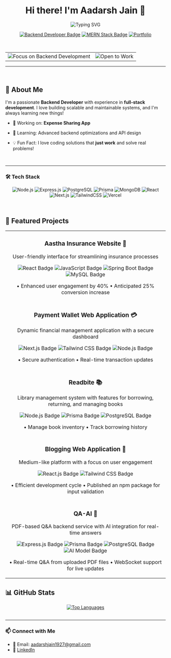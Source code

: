 <h1 align="center"><span id="name-animation">Hi there! I'm Aadarsh Jain 👋</span></h1>
<p align="center">
  <img src="https://readme-typing-svg.demolab.com?font=Fira+Code&size=24&pause=1000&color=32CD32&center=true&vCenter=true&width=500&lines=Backend+Developer;Full+Stack+Enthusiast" alt="Typing SVG" />
</p>

<p align="center">
  <a href="https://linkedin.com/in/aadarsh-j-16a673203/"><img src="https://img.shields.io/badge/Backend_Developer-%23000000.svg?style=for-the-badge&logo=dev.to&logoColor=white" alt="Backend Developer Badge"/></a>
  <a href="#"><img src="https://img.shields.io/badge/MERN_Stack-%2314354C.svg?style=for-the-badge&logo=mongodb&logoColor=white" alt="MERN Stack Badge"/></a>
  <a href="https://personal-portfolio-coral-delta.vercel.app/">
    <img src="https://img.shields.io/badge/Portfolio-000000?style=for-the-badge&logo=vercel&logoColor=white" alt="Portfolio"/>
  </a>
</p>
<br>

<table align="center">
  <tr>
    <td align="center">
      <img src="https://img.shields.io/badge/Focus-Backend_Development-blue?style=for-the-badge&logo=node.js&logoColor=white" alt="Focus on Backend Development"/>
    </td>
    <td align="center">
      <img src="https://img.shields.io/badge/Status-Open_to_Work-success?style=for-the-badge&logo=homebridge&logoColor=white" alt="Open to Work"/>
    </td>
  </tr>
</table>

---

<br>

## 🚀 About Me

I'm a passionate **Backend Developer** with experience in **full-stack development**. I love building scalable and maintainable systems, and I'm always learning new things!

- 🔭 Working on: **Expense Sharing App**
- 🌱 Learning: Advanced backend optimizations and API design
- 💡 Fun Fact: I love coding solutions that **just work** and solve real problems!

  <br>

---

### 🛠 Tech Stack

<p align="center">
  <img src="https://img.shields.io/badge/Node.js-339933?style=for-the-badge&logo=nodedotjs&logoColor=white" alt="Node.js">
  <img src="https://img.shields.io/badge/Express.js-000000?style=for-the-badge&logo=express&logoColor=white" alt="Express.js">
  <img src="https://img.shields.io/badge/PostgreSQL-336791?style=for-the-badge&logo=postgresql&logoColor=white" alt="PostgreSQL">
  <img src="https://img.shields.io/badge/Prisma-2D3748?style=for-the-badge&logo=prisma&logoColor=white" alt="Prisma">
  <img src="https://img.shields.io/badge/MongoDB-47A248?style=for-the-badge&logo=mongodb&logoColor=white" alt="MongoDB">
  <img src="https://img.shields.io/badge/React-20232A?style=for-the-badge&logo=react&logoColor=61DAFB" alt="React">
  <img src="https://img.shields.io/badge/Next.js-000000?style=for-the-badge&logo=nextdotjs&logoColor=white" alt="Next.js">
  <img src="https://img.shields.io/badge/TailwindCSS-38B2AC?style=for-the-badge&logo=tailwind-css&logoColor=white" alt="TailwindCSS">
  <img src="https://img.shields.io/badge/Vercel-000000?style=for-the-badge&logo=vercel&logoColor=white" alt="Vercel">
</p>

<br>

## 🚀 Featured Projects

<div align="center">
  <table>
    <tr>
      <td align="center">
        <h3>
          <a href="https://github.com/Aadcode/aastha-insurance" style="color: inherit; text-decoration: none;">
            Aastha Insurance Website 🏥
          </a>
        </h3>
        <p>User-friendly interface for streamlining insurance processes</p>
        <p>
          <img src="https://img.shields.io/badge/React-61DAFB?style=for-the-badge&logo=react&logoColor=black" alt="React Badge"/>
          <img src="https://img.shields.io/badge/JavaScript-F7DF1E?style=for-the-badge&logo=javascript&logoColor=black" alt="JavaScript Badge"/>
          <img src="https://img.shields.io/badge/Spring%20Boot-6DB33F?style=for-the-badge&logo=spring&logoColor=white" alt="Spring Boot Badge"/>
          <img src="https://img.shields.io/badge/MySQL-4479A1?style=for-the-badge&logo=mysql&logoColor=white" alt="MySQL Badge"/>
        </p>
        <p>• Enhanced user engagement by 40% • Anticipated 25% conversion increase</p>
      </td>
    </tr>
    <tr>
      <td align="center">
        <h3>
          <a href="https://github.com/Aadcode/payment-wallet" style="color: inherit; text-decoration: none;">
            Payment Wallet Web Application 💳
          </a>
        </h3>
        <p>Dynamic financial management application with a secure dashboard</p>
        <p>
          <img src="https://img.shields.io/badge/Next.js-000000?style=for-the-badge&logo=nextdotjs&logoColor=white" alt="Next.js Badge"/>
          <img src="https://img.shields.io/badge/Tailwind%20CSS-38B2AC?style=for-the-badge&logo=tailwind-css&logoColor=white" alt="Tailwind CSS Badge"/>
          <img src="https://img.shields.io/badge/Node.js-339933?style=for-the-badge&logo=nodedotjs&logoColor=white" alt="Node.js Badge"/>
        </p>
        <p>• Secure authentication • Real-time transaction updates</p>
      </td>
    </tr>
    <tr>
      <td align="center">
        <h3>
          <a href="https://github.com/Aadcode/Readbite" style="color: inherit; text-decoration: none;">
            Readbite 📚
          </a>
        </h3>
        <p>Library management system with features for borrowing, returning, and managing books</p>
        <p>
          <img src="https://img.shields.io/badge/Node.js-339933?style=for-the-badge&logo=nodedotjs&logoColor=white" alt="Node.js Badge"/>
          <img src="https://img.shields.io/badge/Prisma-000000?style=for-the-badge&logo=prisma&logoColor=white" alt="Prisma Badge"/>
          <img src="https://img.shields.io/badge/PostgreSQL-4169E1?style=for-the-badge&logo=postgresql&logoColor=white" alt="PostgreSQL Badge"/>
        </p>
        <p>• Manage book inventory • Track borrowing history</p>
      </td>
    </tr>
    <tr>
      <td align="center">
        <h3>
          <a href="#" style="color: inherit; text-decoration: none;">
            Blogging Web Application 📝
          </a>
        </h3>
        <p>Medium-like platform with a focus on user engagement</p>
        <p>
          <img src="https://img.shields.io/badge/React.js-61DAFB?style=for-the-badge&logo=react&logoColor=black" alt="React.js Badge"/>
          <img src="https://img.shields.io/badge/Tailwind%20CSS-38B2AC?style=for-the-badge&logo=tailwind-css&logoColor=white" alt="Tailwind CSS Badge"/>
        </p>
        <p>• Efficient development cycle • Published an npm package for input validation</p>
      </td>
    </tr>
    <tr>
  <td align="center">
    <h3>
      <a href="https://github.com/Aadcode/QA-AI" style="color: inherit; text-decoration: none;">
        QA-AI 🧠
      </a>
    </h3>
    <p>PDF-based Q&A backend service with AI integration for real-time answers</p>
    <p>
      <img src="https://img.shields.io/badge/Express.js-000000?style=for-the-badge&logo=express&logoColor=white" alt="Express.js Badge"/>
      <img src="https://img.shields.io/badge/Prisma-2D3748?style=for-the-badge&logo=prisma&logoColor=white" alt="Prisma Badge"/>
      <img src="https://img.shields.io/badge/PostgreSQL-4169E1?style=for-the-badge&logo=postgresql&logoColor=white" alt="PostgreSQL Badge"/>
      <img src="https://img.shields.io/badge/AI-Model-green?style=for-the-badge" alt="AI Model Badge"/>
    </p>
    <p>• Real-time Q&A from uploaded PDF files • WebSocket support for live updates</p>
  </td>
</tr>

  </table>
</div>

## 📊 GitHub Stats

<div align='center'>
  <a href='https://github.com/Aadcode'>
    <img src='https://github-readme-stats-git-masterrstaa-rickstaa.vercel.app/api/top-langs/?username=Aadcode&layout=compact&theme=radical&hide_border=true&bg_color=000000&text_color=ffffff' alt='Top Languages'/>
  </a>
</div>

<br>

---

### 📫 Connect with Me

- 📧 Email: aadarshjain1927@gmail.com
- 💼 [LinkedIn](https://linkedin.com/in/aadarsh-j-16a673203/)
